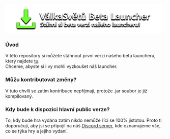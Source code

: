 ![badge](.github/assets/logo.png)

### Úvod

V této repository si můžete stáhnout první verzi našeho beta launcheru, který
najdete [tu](https://github.com/ValkaSvetu/download/releases). <br>
Chceme, abyste si i vy mohli vyzkoušet náš launcher.

### Můžu kontributovat změny?

V tuto chvíli se zatím kontribuce nepříjmají, protože .jar soubor je již
kompilovaný.

### Kdy bude k dispozici hlavní public verze?

To, kdy bude hra vydána zatím nikdo nemůže říci se 100% jistotou. Proto ti
doporučuji, aby jsi se připojil na náš [Discord server](https://discord.gg/fYW9NhF8SJ), kde oznamujeme
vše, co se týka hry a jejího vydaní.
